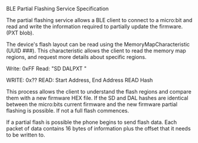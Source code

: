 BLE Partial Flashing Service Specification

The partial flashing service allows a BLE client to connect to a micro:bit and read and write the information required to partially update the firmware. (PXT blob).

The device's flash layout can be read using the MemoryMapCharacteristic (UUID ###). This characteristic allows the client to read the memory map regions, and request more details about specific regions.

Write:  0xFF
Read:  "SD DALPXT      "

WRITE:  0x??
READ:   Start Address, End Address
READ    Hash

This process allows the client to understand the flash regions and compare them with a new firmware HEX file.
If the SD and DAL hashes are identical between the micro:bits current firmware and the new firmware partial flashing is possible. If not a full flash commences.

If a partial flash is possible the phone begins to send flash data. Each packet of data contains 16 bytes of information plus the offset that it needs to be written to. 